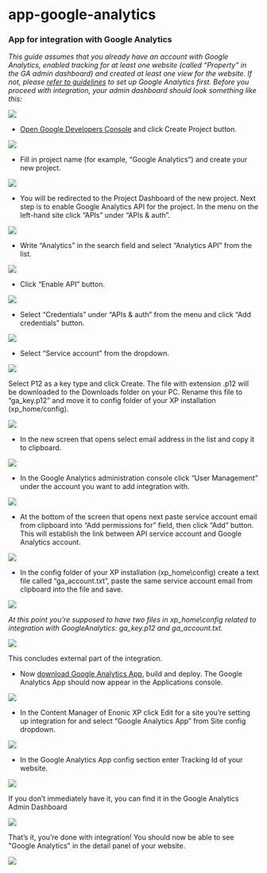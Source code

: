 # app-google-analytics
### App for integration with Google Analytics

*This guide assumes that you already have an account with Google Analytics, enabled tracking for at least one website (called “Property” in the GA admin dashboard) and created at least one view for the website. If not, please [refer to guidelines](https://www.google.com/analytics/) to set up Google Analytics first. Before you proceed with integration, your admin dashboard should look something like this:*

![](src/main/resources/images/ga_00.png)

* [Open Google Developers Console](https://console.developers.google.com/project) and click Create Project button.

![](src/main/resources/images/ga_01.png)

* Fill in project name (for example, “Google Analytics”) and create your new project.

![](src/main/resources/images/ga_02.png)

* You will be redirected to the Project Dashboard of the new project. Next step is to enable Google Analytics API for the project. In the menu on the left-hand site click “APIs” under “APIs & auth”.

![](src/main/resources/images/ga_03.png)

* Write “Analytics” in the search field and select “Analytics API” from the list.

![](src/main/resources/images/ga_04.png)

* Click “Enable API” button.

![](src/main/resources/images/ga_05.png)

* Select “Credentials” under “APIs & auth” from the menu and click “Add credentials” button.

![](src/main/resources/images/ga_06.png)

* Select “Service account” from the dropdown.

![](src/main/resources/images/ga_07.png)

Select P12 as a key type and click Create. The file with extension .p12 will be downloaded to the Downloads folder on your PC. Rename this file to “ga_key.p12” and move it to config folder of your XP installation (xp_home/config).

![](src/main/resources/images/ga_08.png)

* In the new screen that opens select email address in the list and copy it to clipboard.

![](src/main/resources/images/ga_09.png)

* In the Google Analytics administration console click “User Management” under the account you want to add integration with.

![](src/main/resources/images/ga_10.png)

* At the bottom of the screen that opens next paste service account email from clipboard into “Add permissions for” field, then click “Add” button. This will establish the link between API service account and Google Analytics account.

![](src/main/resources/images/ga_11.png)

* In the config folder of your XP installation (xp_home\config) create a text file called “ga_account.txt”, paste the same service account email from clipboard into the file and save.

![](src/main/resources/images/ga_12.png)

*At this point you’re supposed to have two files in xp_home\config related to integration with GoogleAnalytics: ga_key.p12 and ga_account.txt.*

![](src/main/resources/images/ga_12_2.png)

This concludes external part of the integration.

* Now [download Google Analytics App](https://github.com/enonic/app-google-analytics.git), build and deploy. The Google Analytics App should now appear in the Applications console.

![](src/main/resources/images/ga_13.png)

* In the Content Manager of Enonic XP click Edit for a site you’re setting up integration for and select “Google Analytics App” from Site config dropdown.

![](src/main/resources/images/ga_14.png)

* In the Google Analytics App config section enter Tracking Id of your website.

![](src/main/resources/images/ga_15.png)

If you don’t immediately have it, you can find it in the Google Analytics Admin Dashboard

![](src/main/resources/images/ga_15_2.png)

That’s it, you’re done with integration!
You should now be able to see "Google Analytics" in the detail panel of your website.

![](src/main/resources/images/ga_15_3.png)
